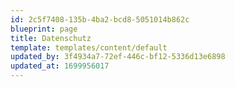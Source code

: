 ```yaml
---
id: 2c5f7408-135b-4ba2-bcd8-5051014b862c
blueprint: page
title: Datenschutz
template: templates/content/default
updated_by: 3f4934a7-72ef-446c-bf12-5336d13e6898
updated_at: 1699956017
---
```


